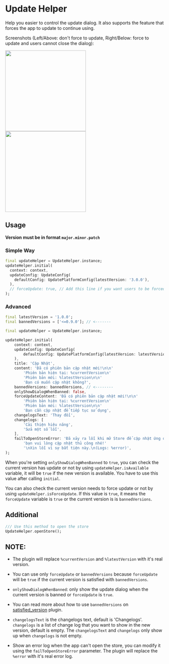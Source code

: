 # Update Helper

Help you easier to control the update dialog. It also supports the feature that forces the app to update to continue using.

Screenshots (Left/Above: don't force to update, Right/Below: force to update and users cannot close the dialog):

<img src="https://raw.githubusercontent.com/vursin/update_helper/main/images/noforce.png" width="256"/>
<img src="https://raw.githubusercontent.com/vursin/update_helper/main/images/force.png" width="256"/>

## Usage

**Version must be in format `major.minor.patch`**

### Simple Way

``` dart
final updateHelper = UpdateHelper.instance;
updateHelper.initial(
  context: context,
  updateConfig: UpdateConfig(
    defaultConfig: UpdatePlatformConfig(latestVersion: '3.0.0'),
  ),
  // forceUpdate: true, // Add this line if you want users to be forced to update
);
```

### Advanced

``` dart
final latestVersion = '1.0.0';
final bannedVersions = ['<=0.9.0']; // <-------

final updateHelper = UpdateHelper.instance;

updateHelper.initial(
    context: context,
    updateConfig: UpdateConfig(
        defaultConfig: UpdatePlatformConfig(latestVersion: latestVersion),
    ),
    title: 'Cập Nhật',
    content: 'Đã có phiên bản cập nhật mới!\n\n'
        'Phiên bản hiện tại: %currentVersion\n'
        'Phiên bản mới: %latestVersion\n\n'
        'Bạn có muốn cập nhật không?',
    bannedVersions: bannedVersions, // <--------
    onlyShowDialogWhenBanned: false,
    forceUpdateContent: 'Đã có phiên bản cập nhật mới!\n\n'
        'Phiên bản hiện tại: %currentVersion\n'
        'Phiên bản mới: %latestVersion\n\n'
        'Bạn cần cập nhật để tiếp tục sử dụng',
    changelogsText: 'Thay đổi',
    changelogs: [
        'Cải thiện hiệu năng', 
        'Sửa một số lỗi',
    ],
    failToOpenStoreError: 'Đã xảy ra lỗi khi mở Store để cập nhật ứng dung, '
        'bạn vui lòng cập nhật thủ công nhé!'
        '\nXin lỗi vì sự bất tiện này.\n(Logs: %error)',
);
```

When you're setting `onlyShowDialogWhenBanned` to `true`, you can check the current version has update or not by using `updateHelper.isAvailable` variable, it will be `true` if the new version is available. You have to use this value after calling `initial`.

You can also check the current version needs to force update or not by using `updateHelper.isForceUpdate`. If this value is `true`, it means the `forceUpdate` variable is `true` or the current version is is `bannedVersions`.

## **Additional**

``` dart
/// Use this method to open the store
UpdateHelper.openStore();
```

## **NOTE:**

- The plugin will replace `%currentVersion` and `%latestVersion` with it's real version.

- You can use only `forceUpdate` or `bannedVersions` because `forceUpdate` will be `true` if the current version is satisfied with `bannedVersions`.

- `onlyShowDialogWhenBanned`: only show the update dialog when the current version is banned or `forceUpdate` is `true`.

- You can read more about how to use `bannedVersions` on [satisfied_version](https://pub.dev/packages/satisfied_version) plugin.

- `changelogsText` is the changelogs text, default is 'Changelogs'. `changelogs` is a list of change log that you want to show in the new version, default is empty. The `changelogsText` and `changelogs` only show up when `changelogs` is not empty.

- Show an error log when the app can't open the store, you can modify it using the `failToOpenStoreError` parameter. The plugin will replace the `%error` with it's real error log.
